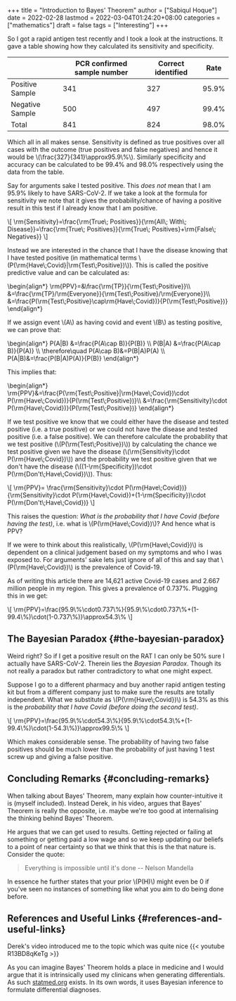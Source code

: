 +++
title = "Introduction to Bayes' Theorem"
author = ["Sabiqul Hoque"]
date = 2022-02-28
lastmod = 2022-03-04T01:24:20+08:00
categories = ["mathematics"]
draft = false
tags = ["Interesting"]
+++

So I got a rapid antigen test recently and I took a look at the instructions. It gave a table showing how they calculated its sensitivity and specificity.

|                 | PCR confirmed sample number | Correct identified |  Rate |
|-----------------|-----------------------------|--------------------|-------|
| Positive Sample |                         341 |                327 | 95.9% |
| Negative Sample |                         500 |                497 | 99.4% |
| Total           |                         841 |                824 | 98.0% |

Which all in all makes sense. Sensitivity is defined as true positives over all cases with the outcome (true positives and false negatives) and hence it would be \\(\frac{327}{341}\approx95.9\\%\\). Similarly specificity and accuracy can be calculated to be 99.4% and 98.0% respectively using the data from the table.

Say for arguments sake I tested positive. This _does not_ mean that I am 95.9% likely to have SARS-CoV-2. If we take a look at the formula for sensitivity we note that it gives the probability/chance of having a positive result in this test if I already know that I am positive.

\\[
\rm{Sensitivity}=\frac{\rm{True\\; Positives}}{\rm{All\\; With\\; Disease}}=\frac{\rm{True\\; Positives}}{\rm{True\\; Positives}+\rm{False\\; Negatives}}
\\]

Instead we are interested in the chance that I have the disease knowing that I have tested positive (in mathematical terms \\(P(\rm{Have\\;Covid}|\rm{Test\\;Positive})\\)). This is called the positive predictive value and can be calculated as:

\begin{align\*}
\rm{PPV}=&\frac{\rm{TP}}{\rm{Test\\;Positive}}\\\\
&=\frac{\rm{TP}/\rm{Everyone}}{\rm{Test\\;Positive}/\rm{Everyone}}\\\\
&=\frac{P(\rm{Test\\;Positive}\cap\rm{Have\\;Covid})}{P(\rm{Test\\;Positive})}
\end{align\*}

If we assign event \\(A\\) as having covid and event \\(B\\) as testing positive, we can prove that:

\begin{align\*}
P(A|B) &=\frac{P(A\cap B)}{P(B)} \\\\
P(B|A) &=\frac{P(A\cap B)}{P(A)} \\\\
\therefore\quad P(A\cap B)&=P(B|A)P(A) \\\\
P(A|B)&=\frac{P(B|A)P(A)}{P(B)}
\end{align\*}

This implies that:

\begin{align\*}
\rm{PPV}&=\frac{P(\rm{Test\\;Positive}|\rm{Have\\;Covid})\cdot P(\rm{Have\\;Covid})}{P(\rm{Test\\;Positive})}\\\\
&=\frac{\rm{Sensitivity}\cdot P(\rm{Have\\;Covid})}{P(\rm{Test\\;Positive})}
\end{align\*}

If we test positive we know that we could either have the disease and tested positive (i.e. a true positive) or we could not have the disease and tested positive (i.e. a false positive). We can therefore calculate the probability that we test positive (\\(P(\rm{Test\\;Positive})\\)) by calculating the chance we test positive given we have the disease (\\(\rm{Sensitivity}\cdot P(\rm{Have\\;Covid})\\)) and the probability we test positive given that we don't have the disease (\\((1-\rm{Specificity})\cdot P(\rm{Don't\\;Have\\;Covid})\\)). Thus:

\\[
\rm{PPV}= \frac{\rm{Sensitivity}\cdot P(\rm{Have\\;Covid})}{\rm{Sensitivity}\cdot P(\rm{Have\\;Covid})+(1-\rm{Specificity})\cdot P(\rm{Don't\\;Have\\;Covid})}
\\]

This raises the question: _What is the probability that I have Covid (before having the test)_, i.e. what is \\(P(\rm{Have\\;Covid})\\)? And hence what is PPV?

If we were to think about this realistically, \\(P(\rm{Have\\;Covid})\\) is dependent on a clinical judgement based on my symptoms and who I was exposed to. For arguments' sake lets just ignore of all of this and say that \\(P(\rm{Have\\;Covid})\\) is the prevalence of Covid-19.

As of writing this article there are 14,621 active Covid-19 cases and 2.667 million people in my region. This gives a prevalence of 0.737%. Plugging this in we get:

\\[
\rm{PPV}=\frac{95.9\\%\cdot0.737\\%}{95.9\\%\cdot0.737\\%+(1-99.4\\%)\cdot(1-0.737\\%)}\approx54.3\\%
\\]


## The Bayesian Paradox {#the-bayesian-paradox}

Weird right? So if I get a positive result on the RAT I can only be 50% sure I actually have SARS-CoV-2. Therein lies the _Bayesian Paradox_. Though its not really a paradox but rather contradictory to what one might expect.

Suppose I go to a different pharmacy and buy another rapid antigen testing kit but from a different company just to make sure the results are totally independent. What we substitute as \\(P(\rm{Have\\;Covid})\\) is 54.3% as this is the _probability that I have Covid (before doing the second test)_.

\\[
\rm{PPV}=\frac{95.9\\%\cdot54.3\\%}{95.9\\%\cdot54.3\\%+(1-99.4\\%)\cdot(1-54.3\\%)}\approx99.5\\%
\\]

Which makes considerable sense. The probability of having two false positives should be much lower than the probability of just having 1 test screw up and giving a false positive.


## Concluding Remarks {#concluding-remarks}

When talking about Bayes' Theorem, many explain how counter-intuitive it is (myself included). Instead Derek, in his video, argues that Bayes' Theorem is really the opposite, i.e. maybe we're too good at internalising the thinking behind Bayes' Theorem.

He argues that we can get used to results. Getting rejected or failing at something or getting paid a low wage and so we keep updating our beliefs to a point of near certainty so that we think that this is the that nature is. Consider the quote:

> Everything is impossible until it's done -- Nelson Mandella

In essence he further states that your prior \\(P(H)\\) might even be 0 if you've seen no instances of something like what you aim to do being done before.


## References and Useful Links {#references-and-useful-links}

Derek's video introduced me to the topic which was quite nice
{{< youtube R13BD8qKeTg >}}

As you can imagine Bayes' Theorem holds a place in medicine and I would argue that it is intrinsically used my clinicans when generating differentials. As such [statmed.org](https://statmed.org/) exists. In its own words, it uses Bayesian inference to formulate differential diagnoses.
